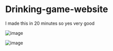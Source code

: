 # Drinking-game-website
I made this in 20 minutes so yes very good

![image](https://user-images.githubusercontent.com/88773115/174512598-662d407a-4ff4-41ac-89bb-e8350086b76e.png)

![image](https://user-images.githubusercontent.com/88773115/174512630-d8159094-013b-464f-b220-68ea1c0dfb44.png)


